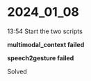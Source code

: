 # 2024_01_08
13:54 Start the two scripts

**multimodal_context failed**

**speech2gesture failed**



 Solved
